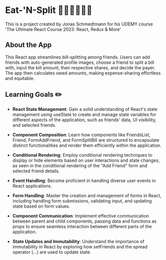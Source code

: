 # Eat-'N-Split 👫🍻🧾🙋‍♀️💸

This is a project created by Jonas Schmedtmann for his UDEMY course 'The Ultimate React Course 2023: React, Redux & More'

## About the App

This React app streamlines bill-splitting among friends. Users can add friends with auto-generated profile images, choose a friend to split a bill with, input the bill amount, their respective shares, and decide the payer. The app then calculates owed amounts, making expense-sharing effortless and equitable.

## Learning Goals ✏️

- **React State Management**: Gain a solid understanding of React's state management using useState to create and manage state variables for different aspects of the application, such as friends' data, UI visibility, and selected friends.

- **Component Composition**: Learn how components like FriendsList, Friend, FormAddFriend, and FormSplitBill are structured to encapsulate distinct functionalities and render them efficiently within the application.

- **Conditional Rendering**: Employ conditional rendering techniques to display or hide elements based on user interactions and state changes, as seen in the conditional rendering of the "Add Friend" form and selected friend details.

- **Event Handling**: Become proficient in handling diverse user events in React applications.

- **Form Handling**: Master the creation and management of forms in React, including handling form submissions, validating input, and updating state based on form values.

- **Component Communication**: Implement effective communication between parent and child components, passing data and functions as props to ensure seamless interaction between different parts of the application.

- **State Updates and Immutability**: Understand the importance of immutability in React by exploring how setFriends and the spread operator (...) are used to update state.
